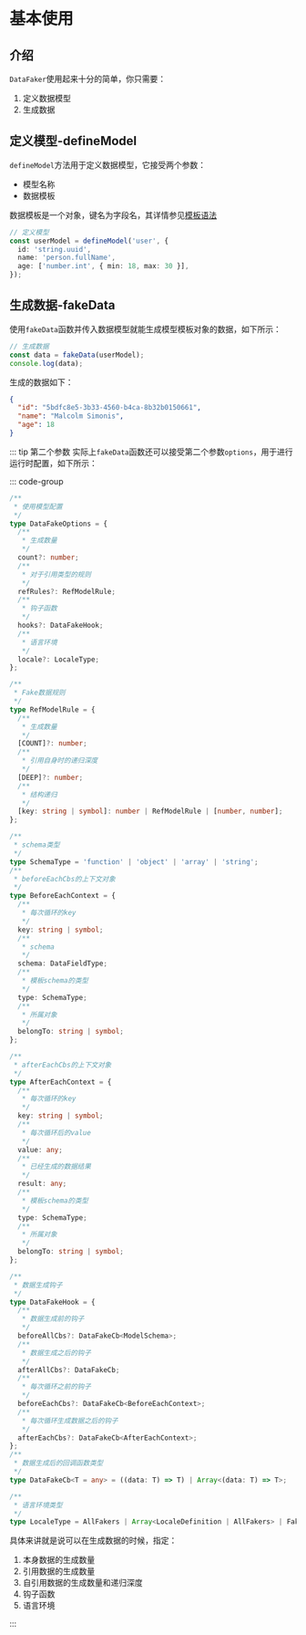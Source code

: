 # 基本使用

## 介绍

`DataFaker`使用起来十分的简单，你只需要：

1. 定义数据模型
2. 生成数据

## 定义模型-defineModel

`defineModel`方法用于定义数据模型，它接受两个参数：

- 模型名称
- 数据模板

数据模板是一个对象，键名为字段名，其详情参见[模板语法](/zh/模板语法.md)

```ts
// 定义模型
const userModel = defineModel('user', {
  id: 'string.uuid',
  name: 'person.fullName',
  age: ['number.int', { min: 18, max: 30 }],
});
```

## 生成数据-fakeData

使用`fakeData`函数并传入数据模型就能生成模型模板对象的数据，如下所示：

```ts
// 生成数据
const data = fakeData(userModel);
console.log(data);
```

生成的数据如下：

```json
{
  "id": "5bdfc8e5-3b33-4560-b4ca-8b32b0150661",
  "name": "Malcolm Simonis",
  "age": 18
}
```

::: tip 第二个参数
实际上`fakeData`函数还可以接受第二个参数`options`，用于进行运行时配置，如下所示：

::: code-group

```ts [options]
/**
 * 使用模型配置
 */
type DataFakeOptions = {
  /**
   * 生成数量
   */
  count?: number;
  /**
   * 对于引用类型的规则
   */
  refRules?: RefModelRule;
  /**
   * 钩子函数
   */
  hooks?: DataFakeHook;
  /**
   * 语言环境
   */
  locale?: LocaleType;
};
```

```ts [引用模块配置规则]
/**
 * Fake数据规则
 */
type RefModelRule = {
  /**
   * 生成数量
   */
  [COUNT]?: number;
  /**
   * 引用自身时的递归深度
   */
  [DEEP]?: number;
  /**
   * 结构递归
   */
  [key: string | symbol]: number | RefModelRule | [number, number];
};
```

```ts [钩子函数规则]
/**
 * schema类型
 */
type SchemaType = 'function' | 'object' | 'array' | 'string';
/**
 * beforeEachCbs的上下文对象
 */
type BeforeEachContext = {
  /**
   * 每次循环的key
   */
  key: string | symbol;
  /**
   * schema
   */
  schema: DataFieldType;
  /**
   * 模板schema的类型
   */
  type: SchemaType;
  /**
   * 所属对象
   */
  belongTo: string | symbol;
};

/**
 * afterEachCbs的上下文对象
 */
type AfterEachContext = {
  /**
   * 每次循环的key
   */
  key: string | symbol;
  /**
   * 每次循环后的value
   */
  value: any;
  /**
   * 已经生成的数据结果
   */
  result: any;
  /**
   * 模板schema的类型
   */
  type: SchemaType;
  /**
   * 所属对象
   */
  belongTo: string | symbol;
};

/**
 * 数据生成钩子
 */
type DataFakeHook = {
  /**
   * 数据生成前的钩子
   */
  beforeAllCbs?: DataFakeCb<ModelSchema>;
  /**
   * 数据生成之后的钩子
   */
  afterAllCbs?: DataFakeCb;
  /**
   * 每次循环之前的钩子
   */
  beforeEachCbs?: DataFakeCb<BeforeEachContext>;
  /**
   * 每次循环生成数据之后的钩子
   */
  afterEachCbs?: DataFakeCb<AfterEachContext>;
};
/**
 * 数据生成后的回调函数类型
 */
type DataFakeCb<T = any> = ((data: T) => T) | Array<(data: T) => T>;
```

```ts [语言环境配置规则]
/**
 * 语言环境类型
 */
type LocaleType = AllFakers | Array<LocaleDefinition | AllFakers> | Faker;
```

具体来讲就是说可以在生成数据的时候，指定：

1. 本身数据的生成数量
2. 引用数据的生成数量
3. 自引用数据的生成数量和递归深度
4. 钩子函数
5. 语言环境

:::
